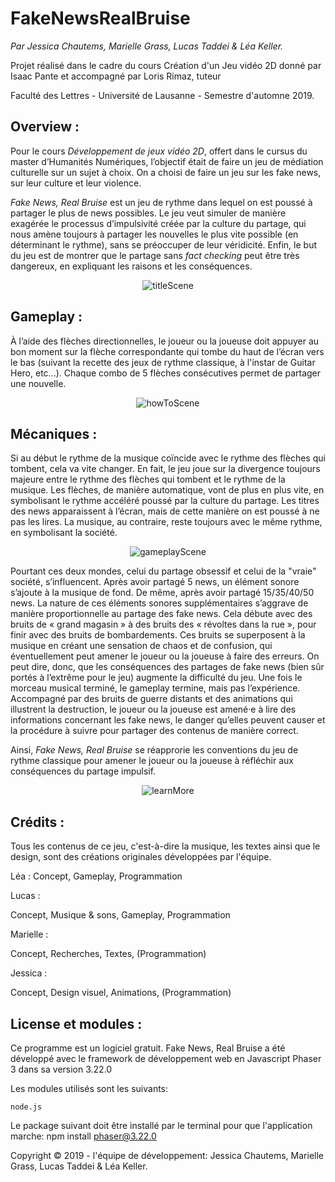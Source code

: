 # FakeNewsRealBruise

<i>Par Jessica Chautems, Marielle Grass, Lucas Taddei & Léa Keller.</i>

Projet réalisé dans le cadre du cours Création d'un Jeu vidéo 2D donné par Isaac Pante et accompagné par Loris Rimaz, tuteur

Faculté des Lettres - Université de Lausanne - Semestre d'automne 2019. 


<h2> Overview : </h2>

<p>Pour le cours <i>Développement de jeux vidéo 2D</i>, offert dans le cursus du master d’Humanités Numériques, l’objectif était de faire un jeu de médiation culturelle sur un sujet à choix. On a choisi de faire un jeu sur les fake news, sur leur culture et leur violence.</p>
    <p><i>Fake News, Real Bruise</i> est un jeu de rythme dans lequel on est poussé à partager le plus de news possibles. Le jeu veut simuler de manière exagérée le processus d’impulsivité créée par la culture du partage, qui nous amène toujours à partager les nouvelles le plus vite possible (en déterminant le rythme), sans se préoccuper de leur véridicité. Enfin, le but du jeu est de montrer que le partage sans <i>fact checking</i> peut être très dangereux, en expliquant les raisons et les conséquences.</p>

<p align="center">
<img src="https://github.com/LucasTaddei/FakeNewsRealBruise/blob/master/assets/images/README/FNRB_title.png" alt="titleScene"></p>

    
<h2> Gameplay : </h2>

<p> À l’aide des flèches directionnelles, le joueur ou la joueuse doit appuyer au bon moment sur la flèche correspondante qui tombe du haut de l’écran vers le bas (suivant la recette des jeux de rythme classique, à l'instar de Guitar Hero, etc...). Chaque combo de 5 flèches consécutives permet de partager une nouvelle.</p>

<p align="center">
<img src="https://github.com/LucasTaddei/FakeNewsRealBruise/blob/master/assets/images/README/FNRB_howTo.png" alt="howToScene"></p>

<h2> Mécaniques : </h2>

<p> Si au début le rythme de la musique coïncide avec le rythme des flèches qui tombent, cela va vite changer. En fait, le jeu joue sur la divergence toujours majeure entre le rythme des flèches qui tombent et le rythme de la musique. Les flèches, de manière automatique, vont de plus en plus vite, en symbolisant le rythme accéléré poussé par la culture du partage. Les titres des news apparaissent à l’écran, mais de cette manière on est poussé à ne pas les lires. La musique, au contraire, reste toujours avec le même rythme, en symbolisant la société.</p>

<p align="center">
<img src="https://github.com/LucasTaddei/FakeNewsRealBruise/blob/master/assets/images/README/FNRB_gameplay.png" alt="gameplayScene"></p>
    
<p> Pourtant ces deux mondes, celui du partage obsessif et celui de la "vraie" société, s’influencent. Après avoir partagé 5 news, un élément sonore s’ajoute à la musique de fond. De même, après avoir partagé 15/35/40/50 news. La nature de ces éléments sonores supplémentaires s’aggrave de manière proportionnelle au partage des fake news. Cela débute avec des bruits de « grand magasin » à des bruits des « révoltes dans la rue », pour finir avec des bruits de bombardements. Ces bruits se superposent à la musique en créant une sensation de chaos et de confusion, qui éventuellement peut amener le joueur ou la joueuse à faire des erreurs. On peut dire, donc, que les conséquences des partages de fake news (bien sûr portés à l’extrême pour le jeu) augmente la difficulté du jeu.
Une fois le morceau musical terminé, le gameplay termine, mais pas l’expérience. Accompagné par des bruits de guerre distants et des animations qui illustrent la destruction, le joueur ou la joueuse est amené·e à lire des informations concernant les fake news, le danger qu’elles peuvent causer et la procédure à suivre pour partager des contenus de manière correct. </p>

<p>Ainsi, <i>Fake News, Real Bruise</i> se réapprorie les conventions du jeu de rythme classique pour amener le joueur ou la joueuse à réfléchir aux conséquences du partage impulsif.</p>

<p align="center">
<img src="https://github.com/LucasTaddei/FakeNewsRealBruise/blob/master/assets/images/README/FNRB_learnMore.png" alt="learnMore"></p>
    
<h2> Crédits : </h2>

<p>Tous les contenus de ce jeu, c'est-à-dire la musique, les textes ainsi que le design, sont des créations originales développées par l'équipe.</p>

<p>Léa : Concept, Gameplay, Programmation</p>
Lucas : <p>Concept, Musique & sons, Gameplay, Programmation</p>
Marielle : <p>Concept, Recherches, Textes, (Programmation)</p>
Jessica : <p>Concept, Design visuel, Animations, (Programmation)</p>


<h2> License et modules : </h2>

<p>Ce programme est un logiciel gratuit.  Fake News, Real Bruise a été développé avec le framework de développement web en Javascript Phaser 3 dans sa version 3.22.0

Les modules utilisés sont les suivants:

    node.js

Le package suivant doit être installé par le terminal pour que l'application marche: npm install phaser@3.22.0

Copyright © 2019 - l'équipe de développement: Jessica Chautems, Marielle Grass, Lucas Taddei & Léa Keller. </p>

